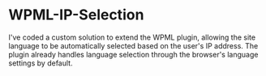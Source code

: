 # WPML-IP-Selection
I've coded a custom solution to extend the WPML plugin, allowing the site language to be automatically selected based on the user's IP address. The plugin already handles language selection through the browser's language settings by default.
